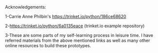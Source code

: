 Acknowledgements:

1-Carrie Anne Philbin's https://trinket.io/python/186ce68620

2-https://trinket.io/python/6a0135eace (trinket.io example repository)

3-These are some parts of my self-learning process in leisure time. I have referred materials from the above mentioned links as well as many other online resources to build these prototypes.
